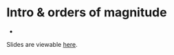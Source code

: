 # Intro & orders of magnitude
-

Slides are viewable [here](../../_build/html/lectures/week1/day_0.html).
